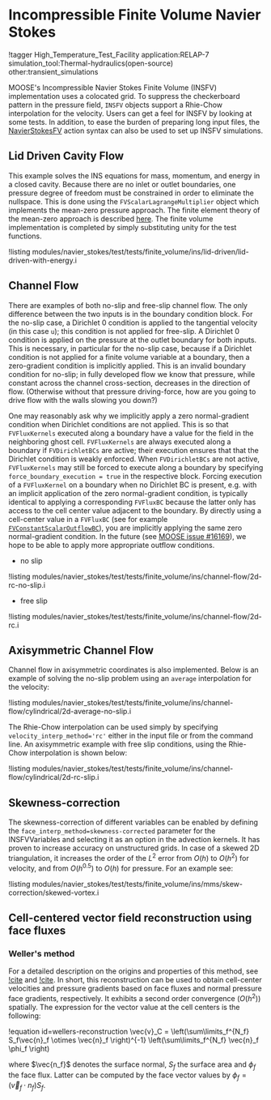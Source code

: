 # Incompressible Finite Volume Navier Stokes

!tagger High_Temperature_Test_Facility  application:RELAP-7 simulation_tool:Thermal-hydraulics(open-source)  other:transient_simulations

MOOSE's Incompressible Navier Stokes Finite Volume (INSFV) implementation uses a
colocated grid. To suppress the checkerboard pattern in the pressure field,
`INSFV` objects support a Rhie-Chow interpolation for the velocity. Users can get
a feel for INSFV by looking at some tests. In addition, to ease the burden of
preparing long input files, the [NavierStokesFV](/Modules/NavierStokesFV/index.md)
action syntax can also be used to set up INSFV simulations.

## Lid Driven Cavity Flow

This example solves the INS equations for mass, momentum, and energy in a closed
cavity. Because there are no inlet or outlet boundaries, one pressure degree of
freedom must be constrained in order to eliminate the nullspace. This is done
using the `FVScalarLagrangeMultiplier` object which implements the
mean-zero pressure approach. The finite element theory of the mean-zero approach
is described
[here](https://github.com/idaholab/large_media/blob/master/framework/scalar_constraint_kernel.pdf). The
finite volume implementation is completed by simply substituting unity for the
test functions.

!listing modules/navier_stokes/test/tests/finite_volume/ins/lid-driven/lid-driven-with-energy.i

## Channel Flow

There are examples of both no-slip and free-slip channel flow. The only
difference between the two inputs is in the boundary condition block. For the
no-slip case, a Dirichlet 0 condition is applied to the tangential velocity (in
this case `u`); this condition is not applied for free-slip. A Dirichlet 0
condition is applied on the pressure at the outlet boundary for both
inputs. This is necessary, in particular for the no-slip case, because if a
Dirichlet condition is not applied for a finite volume variable at a boundary,
then a zero-gradient condition is implicitly applied. This is an invalid
boundary condition for no-slip; in fully developed flow we know that pressure,
while constant across the channel cross-section, decreases in the direction of
flow. (Otherwise without that pressure driving-force, how are you going to drive
flow with the walls slowing you down?)

One may reasonably ask why we implicitly apply a zero normal-gradient condition when
Dirichlet conditions are not applied. This is so that `FVFluxKernels` executed
along a boundary have a value for the field in the neighboring ghost
cell. `FVFluxKernels` are always executed along a boundary if `FVDirichletBCs`
are active; their execution ensures that that the Dirichlet condition is weakly
enforced. When `FVDirichletBCs` are not active, `FVFluxKernels` may still be
forced to execute along a boundary by specifying
`force_boundary_execution = true` in the respective block. Forcing execution of a
`FVFluxKernel` on a boundary when no Dirichlet BC is present, e.g. with an
implicit application of the zero normal-gradient condition, is typically identical to
applying a corresponding `FVFluxBC` because the latter only has access to the
cell center value adjacent to the boundary. By directly using a cell-center value
in a `FVFluxBC` (see for example
[`FVConstantScalarOutflowBC`](/FVConstantScalarOutflowBC.md)), you are implicitly applying
the same zero normal-gradient condition. In the future (see
[MOOSE issue #16169](https://github.com/idaholab/moose/issues/16169)), we hope to be able to apply
more appropriate outflow conditions.

- no slip

!listing modules/navier_stokes/test/tests/finite_volume/ins/channel-flow/2d-rc-no-slip.i

- free slip

!listing modules/navier_stokes/test/tests/finite_volume/ins/channel-flow/2d-rc.i


## Axisymmetric Channel Flow

Channel flow in axisymmetric coordinates is also implemented. Below is an
example of solving the no-slip problem using an `average` interpolation for the
velocity:

!listing modules/navier_stokes/test/tests/finite_volume/ins/channel-flow/cylindrical/2d-average-no-slip.i

The Rhie-Chow interpolation can be used simply by specifying
`velocity_interp_method='rc'` either in the input file or from the command
line. An axisymmetric example with free slip conditions, using the Rhie-Chow
interpolation is shown below:

!listing modules/navier_stokes/test/tests/finite_volume/ins/channel-flow/cylindrical/2d-rc-slip.i

## Skewness-correction

The skewness-correction of different variables can be enabled by defining the
`face_interp_method=skewness-corrected` parameter for the INSFVVariables and
selecting it as an option in the advection kernels. It has proven to increase
accuracy on unstructured grids. In case of a skewed 2D triangulation, it
increases the order of the $L^2$ error from $O(h)$ to $O(h^2)$ for velocity, and from
$O(h^{0.5})$ to $O(h)$ for pressure. For an example see:

!listing modules/navier_stokes/test/tests/finite_volume/ins/mms/skew-correction/skewed-vortex.i

## Cell-centered vector field reconstruction using face fluxes

### Weller's method

For a detailed description on the origins and properties of this method, see
[!cite](weller2014non) and [!cite](aguerre2018oscillation). In short, this reconstruction
can be used to obtain cell-center velocities and pressure gradients based on face fluxes and
normal pressure face gradients, respectively. It exhibits a second order convergence ($O(h^2)$)
spatially. The expression for the vector value at the cell centers is the following:

!equation id=wellers-reconstruction
\vec{v}_C = \left(\sum\limits_f^{N_f} S_f\vec{n}_f \otimes \vec{n}_f \right)^{-1} \left(\sum\limits_f^{N_f} \vec{n}_f \phi_f \right)

where $\vec{n_f}$ denotes the surface normal, $S_f$ the surface area and $\phi_f$ the
face flux. Latter can be computed by the face vector values by $\phi_f = (\vec{v}_f \cdot n_f) S_f$.

